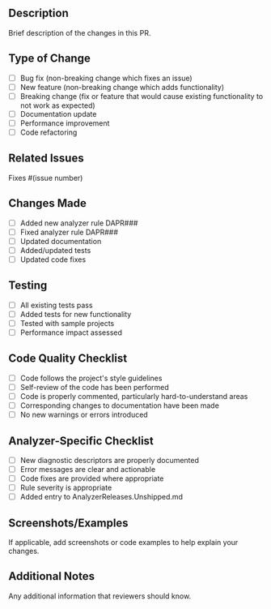 ## Description
Brief description of the changes in this PR.

## Type of Change
- [ ] Bug fix (non-breaking change which fixes an issue)
- [ ] New feature (non-breaking change which adds functionality)
- [ ] Breaking change (fix or feature that would cause existing functionality to not work as expected)
- [ ] Documentation update
- [ ] Performance improvement
- [ ] Code refactoring

## Related Issues
Fixes #(issue number)

## Changes Made
- [ ] Added new analyzer rule DAPR### 
- [ ] Fixed analyzer rule DAPR###
- [ ] Updated documentation
- [ ] Added/updated tests
- [ ] Updated code fixes

## Testing
- [ ] All existing tests pass
- [ ] Added tests for new functionality
- [ ] Tested with sample projects
- [ ] Performance impact assessed

## Code Quality Checklist
- [ ] Code follows the project's style guidelines
- [ ] Self-review of the code has been performed
- [ ] Code is properly commented, particularly hard-to-understand areas
- [ ] Corresponding changes to documentation have been made
- [ ] No new warnings or errors introduced

## Analyzer-Specific Checklist
- [ ] New diagnostic descriptors are properly documented
- [ ] Error messages are clear and actionable
- [ ] Code fixes are provided where appropriate
- [ ] Rule severity is appropriate
- [ ] Added entry to AnalyzerReleases.Unshipped.md

## Screenshots/Examples
If applicable, add screenshots or code examples to help explain your changes.

## Additional Notes
Any additional information that reviewers should know.
